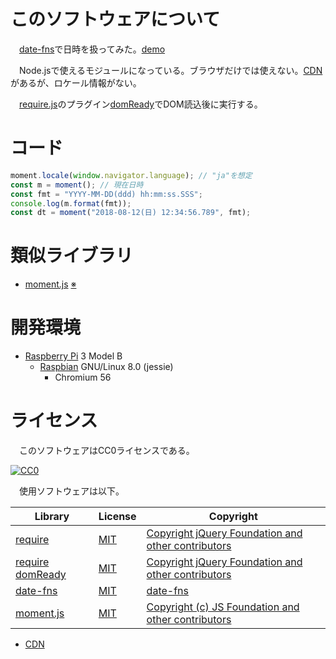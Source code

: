 # このソフトウェアについて

　[date-fns]()で日時を扱ってみた。[demo](https://ytyaru.github.io/JS.momentJS.20180812070000)

　Node.jsで使えるモジュールになっている。ブラウザだけでは使えない。[CDN](https://cdnjs.com/libraries/date-fns)があるが、ロケール情報がない。

　[require.js](http://requirejs.org/)のプラグイン[domReady](https://requirejs.org/docs/download.html#domReady)でDOM読込後に実行する。

# コード

```javascript
moment.locale(window.navigator.language); // "ja"を想定
const m = moment(); // 現在日時
const fmt = "YYYY-MM-DD(ddd) hh:mm:ss.SSS";
console.log(m.format(fmt));
const dt = moment("2018-08-12(日) 12:34:56.789", fmt);
```

# 類似ライブラリ

* [moment.js](https://momentjs.com/) [※](https://github.com/ytyaru/JS.momentJS.20180812070000)

# 開発環境

* [Raspberry Pi](https://ja.wikipedia.org/wiki/Raspberry_Pi) 3 Model B
    * [Raspbian](https://www.raspberrypi.org/downloads/raspbian/) GNU/Linux 8.0 (jessie)
        * Chromium 56

# ライセンス

　このソフトウェアはCC0ライセンスである。

[![CC0](http://i.creativecommons.org/p/zero/1.0/88x31.png "CC0")](http://creativecommons.org/publicdomain/zero/1.0/deed.ja)

　使用ソフトウェアは以下。

Library|License|Copyright
-------|-------|---------
[require](http://requirejs.org/)|[MIT](https://opensource.org/licenses/MIT)|[Copyright jQuery Foundation and other contributors](https://github.com/requirejs/requirejs/blob/master/LICENSE)
[require domReady](https://github.com/requirejs/domReady)|[MIT](https://opensource.org/licenses/MIT)|[Copyright jQuery Foundation and other contributors](https://github.com/requirejs/domReady/blob/master/LICENSE)
[date-fns](https://github.com/date-fns/date-fns)|[MIT](https://opensource.org/licenses/MIT)|[date-fns](https://github.com/date-fns/date-fns/blob/master/LICENSE.md)
[moment.js](https://momentjs.com/)|[MIT](https://opensource.org/licenses/MIT)|[Copyright (c) JS Foundation and other contributors](https://github.com/moment/moment/blob/develop/LICENSE)

* [CDN](https://cdnjs.com/libraries/date-fns)

